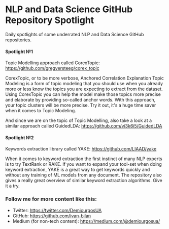 # NLP and Data Science GitHub Repository Spotlight
Daily spotlights of some underrated NLP and Data Science GitHub repositories.

#### Spotlight №1
Topic Modelling approach called CorexTopic: https://github.com/gregversteeg/corex_topic

CorexTopic, or to be more verbose, Anchored Correlation Explanation Topic Modeling is a form of topic modeling that you should use when you already more or less know the topics you are expecting to extract from the dataset. Using CorexTopic you can help the model make those topics more precise and elaborate by providing so-called anchor words. With this approach, your topic clusters will be more precise. Try it out, it's a huge time saver when it comes to Topic Modeling.

And since we are on the topic of Topic Modelling, also take a look at a similar approach called GuidedLDA: https://github.com/vi3k6i5/GuidedLDA

#### Spotlight №2
Keywords extraction library called YAKE: https://github.com/LIAAD/yake

When it comes to keyword extraction the first instinct of many NLP experts is to try TextRank or RAKE. If you want to expand your tool-set when doing keyword extraction, YAKE is a great way to get keywords quickly and without any training of ML models from any document. The repository also gives a really great overview of similar keyword extraction algorithms. Give it a try.

### Follow me for more content like this:
- Twitter: https://twitter.com/DemiourgosUA
- GitHub: https://github.com/ivan-bilan
- Medium (for non-tech content): https://medium.com/@demiourgosua/
